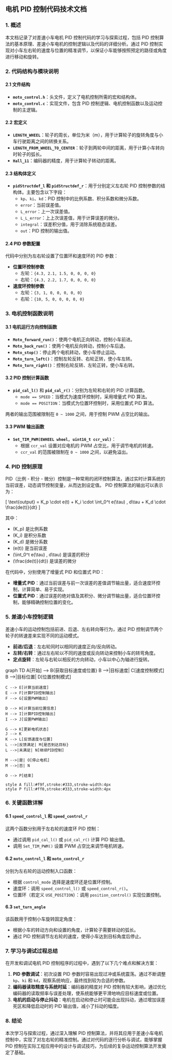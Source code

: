 ## 电机 PID 控制代码技术文档

### 1. 概述
本文档记录了对差速小车电机 PID 控制代码的学习与探索过程，包括 PID 控制算法的基本原理、差速小车电机的控制逻辑以及代码的详细分析。通过 PID 控制实现对小车左右轮的速度与位置的精准调节，以保证小车能够按照预定的路径或角度进行移动和旋转。

### 2. 代码结构与模块说明

#### 2.1 文件结构
- **`moto_control.h`**：头文件，定义了电机控制所需的宏和结构体。
- **`moto_control.c`**：实现文件，包含 PID 控制逻辑、电机控制函数以及运动控制的主逻辑。

#### 2.2 宏定义
- **`LENGTH_WHEEL`**：轮子的周长，单位为米（m），用于计算轮子的旋转角度与小车行驶距离之间的转换关系。
- **`LENGTH_FROM_WHEEL_TO_CENTER`**：轮子到两轮中间的距离，用于计算小车转向时轮子的弧长。
- **`Hall_11`**：编码器的精度，用于计算轮子转动的距离。

#### 2.3 结构体定义
- **`pidStructdef_l` 和 `pidStructdef_r`**：用于分别定义左右轮 PID 控制参数的结构体。主要包含以下字段：
  - `kp`、`ki`、`kd`：PID 控制中的比例系数、积分系数和微分系数。
  - `error`：当前误差值。
  - `L_error`：上一次误差值。
  - `L_L_error`：上上次误差值，用于计算误差的微分。
  - `integral`：误差积分值，用于消除系统稳态误差。
  - `out`：PID 控制的输出值。

#### 2.4 PID 参数配置
代码中分别为左右轮设置了位置环和速度环的 PID 参数：

- **位置环控制参数**
  - 左轮：`{4.3, 2.1, 1.5, 0, 0, 0, 0}`
  - 右轮：`{4.3, 2.2, 1.7, 0, 0, 0, 0}`
- **速度环控制参数**
  - 左轮：`{3, 1, 0, 0, 0, 0, 0}`
  - 右轮：`{10, 5, 0, 0, 0, 0, 0}`

### 3. 电机控制函数说明

#### 3.1 电机运行方向控制函数
- **`Moto_forward_run()`**：使两个电机正向转动，控制小车前进。
- **`Moto_back_run()`**：使两个电机反向转动，控制小车后退。
- **`Moto_stop()`**：停止两个电机转动，使小车停止运动。
- **`Moto_turn_left()`**：控制左轮反转、右轮正转，使小车左转。
- **`Moto_turn_right()`**：控制右轮反转、左轮正转，使小车右转。

#### 3.2 PID 控制计算函数
- **`pid_cal_l()`** 和 **`pid_cal_r()`**：分别为左轮和右轮的 PID 计算函数。
  - `mode == SPEED`：当模式为速度环控制时，采用增量式 PID 算法。
  - `mode == POSITION`：当模式为位置环控制时，采用位置式 PID 算法。

两者的输出范围被限制在 `0 ~ 1000` 之间，用于控制 PWM 占空比的输出。

#### 3.3 PWM 输出函数
- **`Set_TIM_PWM(EWHEEL wheel, uint16_t ccr_val)`**：
  - 根据 `ccr_val` 设置对应电机的 PWM 占空比，用于调节电机的转速。
  - `ccr_val` 的范围被限制在 `0 ~ 1000` 之间，以避免溢出。

### 4. PID 控制原理

PID（比例 - 积分 - 微分）控制是一种常用的闭环控制算法，通过实时计算系统的当前误差，动态调节控制变量，从而达到设定值。
PID 控制算法的输出可以表示为：

\[
\text{output} = K_p \cdot e(t) + K_i \cdot \int_0^t e(\tau) \, d\tau + K_d \cdot \frac{de(t)}{dt}
\]

其中：
- \(K_p\) 是比例系数
- \(K_i\) 是积分系数
- \(K_d\) 是微分系数
- \(e(t)\) 是当前误差
- \(\int_0^t e(\tau) \, d\tau\) 是误差的积分
- \(\frac{de(t)}{dt}\) 是误差的微分


在代码中，分别使用了增量式 PID 和位置式 PID：

- **增量式 PID**：通过当前误差与前一次误差的差值调节输出量，适合速度环控制，计算简单、易于实现。
- **位置式 PID**：通过误差的绝对值及其积分、微分调节输出量，适合位置环控制，能够精确控制位置的变化。

### 5. 差速小车控制逻辑

差速小车的运动控制包括前进、后退、左右转向等行为，通过 PID 控制调节两个轮子的转速差来实现不同的运动模式。

- **前进/后退**：左右轮同时以相同的速度正向/反向转动。
- **左转/右转**：通过左右轮以不同的速度或反向转动来控制小车的转弯角度。
- **定点旋转**：左轮与右轮以相反的方向转动，小车以中心为轴进行旋转。

graph TD
    A[开始] --> B{获取目标速度或位置}
    B -->|目标速度| C[速度控制模式]
    B -->|目标位置| D[位置控制模式]
    
    C --> E[计算当前速度]
    E --> F[计算PID控制输出]
    F --> G[设置PWM输出]
    
    D --> H[计算当前位置信息]
    H --> I[计算PID控制输出]
    I --> J[设置PWM输出]

    G --> K[更新电机状态]
    J --> K
    K --> L[反馈速度与位置]
    L -->|反馈满足| M{是否到达目标}
    L -->|未满足| N[继续PID控制]
    
    M -->|是| O[停止电机]
    M -->|否| N
    
    O --> P[结束]

    style A fill:#f9f,stroke:#333,stroke-width:4px
    style P fill:#ff0,stroke:#333,stroke-width:4px

### 6. 关键函数详解

#### 6.1 `speed_control_l` 和 `speed_control_r`
这两个函数分别用于左右轮的速度环 PID 控制：
- 通过调用 `pid_cal_l()` 或 `pid_cal_r()` 计算 PID 输出值。
- 调用 `Set_TIM_PWM()` 设置 PWM 占空比来调节电机转速。

#### 6.2 `moto_control_l` 和 `moto_control_r`
分别为左右轮的运动控制入口函数：
- 根据 `control_mode` 选择是速度环还是位置环控制。
- 速度环：调用 `speed_control_l()` 或 `speed_control_r()`。
- 位置环（若定义 `USE_POSITION`）：调用 `position_control()` 实现位置控制。

#### 6.3 `set_turn_angle`
该函数用于控制小车旋转固定角度：
- 根据小车的转动方向和设置的角度，计算轮子需要转动的弧长。
- 通过 PID 控制调节左右轮的速度，使得小车达到目标角度后停止。

### 7. 学习与调试过程总结

在开发和调试电机 PID 控制程序的过程中，遇到了以下几个难点和解决方案：

1. **PID 参数调试**：初次设置 PID 参数时容易出现过冲或系统震荡。通过不断调整 `kp`、`ki` 和 `kd`，观察系统响应，最终找到较为合适的参数。
2. **编码器读取精度与系统时延**：编码器的精度对 PID 控制有较大影响，通过优化编码器的读取频率与误差处理，使系统能够更平滑地响应目标速度或位置。
3. **电机的启动与停止抖动**：电机在启动和停止时可能会出现抖动，通过增加误差死区和降低启动时的 PID 输出值，减小了抖动的幅度。

### 8. 结论

本次学习与探索过程，通过深入理解 PID 控制算法，并将其应用于差速小车电机控制中，实现了对左右轮的精准控制。通过对代码的逐行分析与调试，能够掌握 PID 控制在实际工程应用中的设计与调试技巧，为后续的复杂运动控制算法开发奠定了基础。